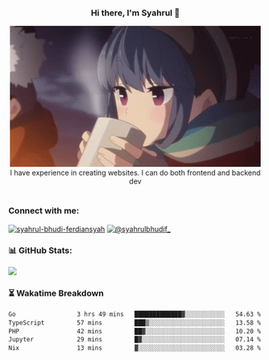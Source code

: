 ### <div align="center">Hi there, I'm Syahrul 🚀</div>

<div align="center">
  <img src="./img/rin.gif" alt="Rin GIF">
</div>



<div align="center">I have experience in creating websites. I can do both frontend and backend dev</div>


<br/>


<h3 align="left">Connect with me:</h3>
<p align="left">
<a href="https://www.linkedin.com/in/syahrul-bhudi-ferdiansyah-792024251/" target="blank"><img align="center" src="https://raw.githubusercontent.com/rahuldkjain/github-profile-readme-generator/master/src/images/icons/Social/linked-in-alt.svg" alt="syahrul-bhudi-ferdiansyah" height="30" width="40" /></a>
<a href="https://www.instagram.com/syahrulbhudif_/" target="blank"><img align="center" src="https://raw.githubusercontent.com/rahuldkjain/github-profile-readme-generator/master/src/images/icons/Social/instagram.svg" alt="@syahrulbhudif_" height="30" width="40" /></a>
</p>

### 📊 GitHub Stats:
<div align="start">
  <img src="https://github-readme-stats.vercel.app/api?username=SyahrulBhudiF&theme=midnight-purple&hide_border=false&include_all_commits=true&count_private=true" /><br/>
</div>


### ⏳ Wakatime Breakdown

<!--START_SECTION:waka-->

```txt
Go                 3 hrs 49 mins   █████████████▓░░░░░░░░░░░   54.63 %
TypeScript         57 mins         ███▒░░░░░░░░░░░░░░░░░░░░░   13.58 %
PHP                42 mins         ██▓░░░░░░░░░░░░░░░░░░░░░░   10.20 %
Jupyter            29 mins         █▓░░░░░░░░░░░░░░░░░░░░░░░   07.14 %
Nix                13 mins         ▓░░░░░░░░░░░░░░░░░░░░░░░░   03.28 %
```

<!--END_SECTION:waka-->
